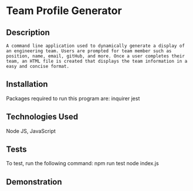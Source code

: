 # Team Profile Generator 

  ## Description
    A command line application used to dynamically generate a display of an engineering team. Users are prompted for team member such as position, name, email, gitHub, and more. Once a user completes their team, an HTML file is created that displays the team information in a easy and concise format.
  
  ## Installation
  Packages required to run this program are: inquirer jest

  ## Technologies Used
  Node JS, JavaScript


  ## Tests
  To test, run the following command: npm run test node index.js

  ## Demonstration
  

